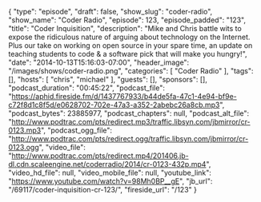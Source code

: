 {
  "type": "episode",
  "draft": false,
  "show_slug": "coder-radio",
  "show_name": "Coder Radio",
  "episode": 123,
  "episode_padded": "123",
  "title": "Coder Inquisition",
  "description": "Mike and Chris battle wits to expose the ridiculous nature of arguing about technology on the Internet.  Plus our take on working on open source in your spare time, an update on teaching students to code & a software pick that will make you hungry!",
  "date": "2014-10-13T15:16:03-07:00",
  "header_image": "/images/shows/coder-radio.png",
  "categories": [
    "Coder Radio"
  ],
  "tags": [],
  "hosts": [
    "chris",
    "michael"
  ],
  "guests": [],
  "sponsors": [],
  "podcast_duration": "00:45:22",
  "podcast_file": "https://aphid.fireside.fm/d/1437767933/b44de5fa-47c1-4e94-bf9e-c72f8d1c8f5d/e0628702-702e-47a3-a352-2abebc26a8cb.mp3",
  "podcast_bytes": 23885977,
  "podcast_chapters": null,
  "podcast_alt_file": "http://www.podtrac.com/pts/redirect.mp3/traffic.libsyn.com/jbmirror/cr-0123.mp3",
  "podcast_ogg_file": "http://www.podtrac.com/pts/redirect.ogg/traffic.libsyn.com/jbmirror/cr-0123.ogg",
  "video_file": "http://www.podtrac.com/pts/redirect.mp4/201406.jb-dl.cdn.scaleengine.net/coderradio/2014/cr-0123-432p.mp4",
  "video_hd_file": null,
  "video_mobile_file": null,
  "youtube_link": "https://www.youtube.com/watch?v=98Mh0BP__gE",
  "jb_url": "/69117/coder-inquisition-cr-123/",
  "fireside_url": "/123"
}

